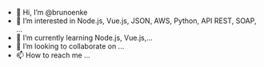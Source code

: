 - 👋 Hi, I’m @brunoenke
- 👀 I’m interested in Node.js, Vue.js, JSON, AWS, Python, API REST, SOAP, ...
- 🌱 I’m currently learning Node.js, Vue.js,...
- 💞️ I’m looking to collaborate on ...
- 📫 How to reach me ...

<!---
brunoenke/brunoenke is a ✨ special ✨ repository because its `README.md` (this file) appears on your GitHub profile.
You can click the Preview link to take a look at your changes.
--->
